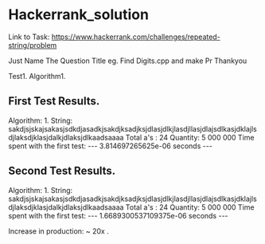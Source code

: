 # Hackerrank_solution

Link to Task: https://www.hackerrank.com/challenges/repeated-string/problem

Just Name The Question Title
eg. Find Digits.cpp and make Pr
Thankyou

Test1. Algorithm1.

## First Test Results.

Algorithm: 1.
String: sakdjsjskajsakasjsdkdjasadkjsakdjksadjksjdlasjdlkjlasdjllasjdlajsdlkasjdklajlsdjlaksdjklasjdalkjdlaksjdlkaadsaaaa
Total a's : 24
Quantity: 5 000 000
Time spent with the first test: --- 3.814697265625e-06 seconds ---

## Second Test Results.

Algorithm: 1.
String: sakdjsjskajsakasjsdkdjasadkjsakdjksadjksjdlasjdlkjlasdjllasjdlajsdlkasjdklajlsdjlaksdjklasjdalkjdlaksjdlkaadsaaaa
Total a's : 24
Quantity: 5 000 000
Time spent with the first test: --- 1.6689300537109375e-06 seconds ---

Increase in production: ~ 20x .
